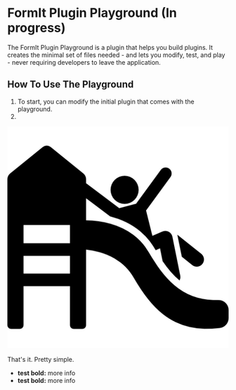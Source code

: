 FormIt Plugin Playground (In progress)
========================

The FormIt Plugin Playground is a plugin that helps you build plugins. It creates the minimal set of files needed - and lets you modify, test, and play - never requiring developers to leave the application.

How To Use The Playground
-------------------

1. To start, you can modify the initial plugin that comes with the playground. 
2. 

![Test Image](https://raw.githubusercontent.com/FormIt3D/PluginPlayground/master/playground.png)

That's it.  Pretty simple.

- **test bold:** more info
- **test bold:** more info
